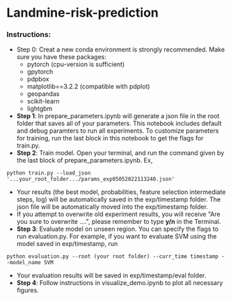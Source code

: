 # Landmine-risk-prediction

### Instructions:
* Step 0: Creat a new conda environment is strongly recommended. Make sure you have these packages:
    * pytorch (cpu-version is sufficient)
    * gpytorch
    * pdpbox
    * matplotlib==3.2.2 (compatible with pdplot)
    * geopandas
    * scikit-learn
    * lightgbm
* **Step 1**: In prepare_parameters.ipynb will generate a json file in the root folder that saves all of your parameters. This notebook includes default and debug paramters to run all experiments. To customize parameters for training, run the last block in this notebook to get the flags for train.py. 
* **Step 2**: Train model. Open your terminal, and run the command given by the last block of prepare_parameters.ipynb. Ex, 
```
python train.py --load_json '...your_root_folder.../params_exp05052022113240.json'
```
* Your results (the best model, probabilities, feature selection intermediate steps, log) will be automatically saved in the exp/timestamp folder. The json file will be automatically moved into the exp/timestamp folder.
* If you attempt to overwrite old experiment results, you will receive "Are you sure to overwrite ....", please remember to type **y/n** in the Terminal.
* **Step 3**: Evaluate model on unseen region. You can specify the flags to run evaluation.py. For example, if you want to evaluate SVM using the model saved in exp/timestamp, run 
```
python evaluation.py --root (your root folder) --curr_time timestamp --model_name SVM
```
* Your evaluation results will be saved in exp/timestamp/eval folder.
* **Step 4**: Follow instructions in visualize_demo.ipynb to plot all necessary figures. 
